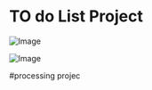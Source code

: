 # TO do List Project 

![Image](https://github.com/user-attachments/assets/72a5e671-aad1-4cfd-9ba7-715e5e62c789)

![Image](https://github.com/user-attachments/assets/04428cbd-5593-4d67-892a-aa1050fa3394)

#processing projec
